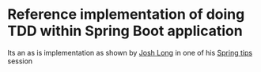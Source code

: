 # Reference implementation of doing TDD within Spring Boot application

Its an as is implementation as shown by [Josh Long](https://twitter.com/starbuxman) in one of his [Spring tips](https://spring.io/blog/2017/11/22/spring-tips-bootiful-testing) session

